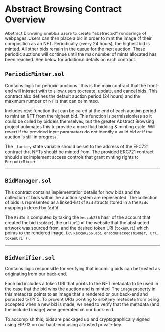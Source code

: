 # Abstract Browsing Contract Overview
Abstract Browsing enables users to create "abstracted" renderings of webpages. Users can then place a bid in order to mint the image of their composition as an NFT. Periodically (every 24 hours), the highest bid is minted. All other bids remain in the queue for the next auction. These periodic auctions will continue until the max number of mints allocated has been reached. See below for additional details on each contract.

## `PeriodicMinter.sol`

Contains logic for periodic auctions. This is the main contract that the front-end will interact with to allow users to create, update, and cancel bids. This contract also defines the default auction period (24 hours) and the maximum number of NFTs that can be minted.

Includes `mint` function that can be called at the end of each auction period to mint an NFT from the highest bid. This function is permissionless so it could be called by bidders themselves, but the greater Abstract Browsing project automates this to provide a more fluid bidding & minting cycle. Will revert if the provided input parameters do not identify a valid bid or if the auction is still in progress.

The `_factory` state variable should be set to the address of the ERC721 contract that NFTs should be minted from. The provided ERC721 contract should also implement access controls that grant minting rights to `PeriodicMinter`
___
## `BidManager.sol`
This contract contains implementation details for how bids and the collection of bids within the auction system are represented. The collection of bids is represented as a linked-list of `Bid` structs stored in a the `Bids` mapping indexed by `BidId`.

The `BidId` is computed by taking the `keccak256` hash of the account that created the bid (`bidder`), the url (`url`) of the website that the abstracted artwork was sourced from, and the desired token URI (`tokenUri`) which points to the rendered image, i.e. `keccak256(abi.encodePacked(bidder, url, tokenUri ))`.
___
## `BidVerifier.sol`
Contains logic responsible for verifying that incoming bids can be trusted as originating from our back-end.

Each bid includes a token URI that points to the NFT metadata to be used in the case that the bid wins the auction and is minted. The `image` property in this metadata points to an image that is rendered on our back-end and persisted to IPFS. To prevent URIs pointing to arbitrary metadata from being accepted when a new bid is made, we need to verify that the metadata (and the included image) were generated on our back-end.

To accomplish this, bids are packaged up and cryptographically signed using EIP712 on our back-end using a trusted private-key.
